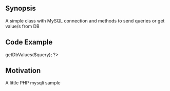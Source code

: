 ## Synopsis

A simple class with MySQL connection and methods to send queries or get value/s from DB

## Code Example
<?php
    include('php/classe.php');
    $classe = new Classe;
    $query="SELECT * FROM contenuto";
    echo $classe->getDbValues($query);
?>

## Motivation

A little PHP mysqli sample
